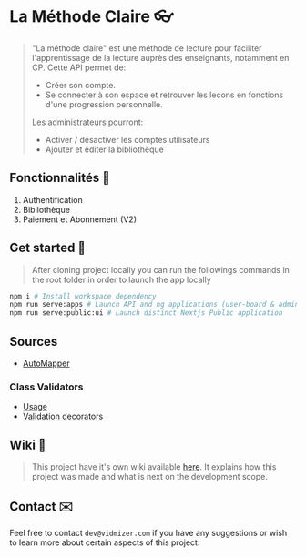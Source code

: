 # La Méthode Claire 👓

> "La méthode claire" est une méthode de lecture pour faciliter l'apprentissage de la  lecture auprès des enseignants, notamment en CP. Cette API permet de:
>
> - Créer son compte.
> - Se connecter  à son espace et retrouver les leçons en fonctions d'une progression personnelle.
>
> Les administrateurs pourront:
>
> - Activer / désactiver les comptes utilisateurs
> - Ajouter et éditer la bibliothèque

## Fonctionnalités 🎉

1. Authentification
2. Bibliothèque
3. Paiement et Abonnement (V2)

## Get started 💪

> After cloning project locally you can run the followings commands in the root folder in order to launch the app locally

``` bash
npm i # Install workspace dependency
npm run serve:apps # Launch API and ng applications (user-board & admin-board)
npm run serve:public:ui # Launch distinct Nextjs Public application
```

## Sources

- [AutoMapper](https://automapperts.netlify.app/docs/nestjs)

### Class Validators

- [Usage](https://github.com/typestack/class-validator#usage)
- [Validation decorators](https://github.com/typestack/class-validator#validation-decorators)

## Wiki 🙏

> This project have it's own wiki available [here](#). It explains how this project was made and what is next on the development scope.

## Contact ✉️

Feel free to contact `dev@vidmizer.com` if you have any suggestions or wish to learn more about certain aspects of this project.

